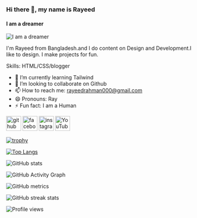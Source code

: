 ### Hi there 👋, my name is Rayeed
#### I am a dreamer
![I am a dreamer](https://drive.google.com/file/d/18UdOUP84lcgF_lMqkRDP_tthAH2wihW9/view?usp=sharing)

I'm Rayeed from Bangladesh.and I do content on Design and Development.I like to design. I make projects for fun.

Skills: HTML/CSS/blogger

- 🌱 I’m currently learning Tailwind 
- 👯 I’m looking to collaborate on Github 
- 📫 How to reach me: rayeedrahman000@gmail.com 
- 😄 Pronouns: Ray 
- ⚡ Fun fact: I am a Human 


[<img src='https://cdn.jsdelivr.net/npm/simple-icons@3.0.1/icons/github.svg' alt='github' height='40'>](https://github.com/RayeedCode)  [<img src='https://cdn.jsdelivr.net/npm/simple-icons@3.0.1/icons/facebook.svg' alt='facebook' height='40'>](https://www.facebook.com/100004935257592)  [<img src='https://cdn.jsdelivr.net/npm/simple-icons@3.0.1/icons/instagram.svg' alt='instagram' height='40'>](https://www.instagram.com/rayeed_rr/)  [<img src='https://cdn.jsdelivr.net/npm/simple-icons@3.0.1/icons/youtube.svg' alt='YouTube' height='40'>](https://www.youtube.com/channel/https://www.youtube.com/channel/UC1SS8DRBJvtc6l6NRfkCskA)  

[![trophy](https://github-profile-trophy.vercel.app/?username=RayeedCode)](https://github.com/ryo-ma/github-profile-trophy)

[![Top Langs](https://github-readme-stats.vercel.app/api/top-langs/?username=RayeedCode)](https://github.com/anuraghazra/github-readme-stats)

![GitHub stats](https://github-readme-stats.vercel.app/api?username=RayeedCode&show_icons=true)  

![GitHub Activity Graph](https://activity-graph.herokuapp.com/graph?username=RayeedCode)  

![GitHub metrics](https://metrics.lecoq.io/RayeedCode)  

![GitHub streak stats](https://github-readme-streak-stats.herokuapp.com/?user=RayeedCode)  

![Profile views](https://gpvc.arturio.dev/RayeedCode)  
